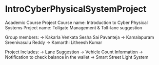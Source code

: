 # IntroCyberPhysicalSystemProject

Academic Course Project
Course name: Introduction to Cyber Physical Systems
Project name: Tollgate Management & Toll-lane suggestion

Group members:
              -> Kakarla Venkata Sesha Sai Pavanteja
              -> Kamalapuram Sreenivasulu Reddy
              -> Kamarthi Litheesh Kumar
              
Project Includes: 
                  -> Lane Suggestion
                  -> Vehicle Count Information
                  -> Notification to check balance in the wallet
                  -> Smart Street Light System
